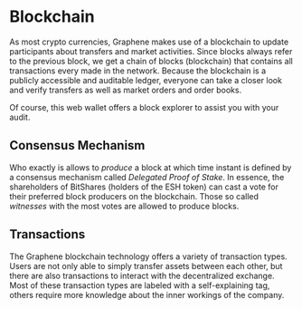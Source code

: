 # Blockchain

As most crypto currencies, Graphene makes use of a blockchain to update
participants about transfers and market activities. Since blocks always refer to
the previous block, we get a chain of blocks (blockchain) that contains all
transactions every made in the network. Because the blockchain is a publicly
accessible and auditable ledger, everyone can take a closer look and verify
transfers as well as market orders and order books.

Of course, this web wallet offers a block explorer to assist you with your
audit.

## Consensus Mechanism

Who exactly is allows to *produce* a block at which time instant is defined by a
consensus mechanism called *Delegated Proof of Stake*. In essence, the
shareholders of BitShares (holders of the ESH token) can cast a vote for their
preferred block producers on the blockchain. Those so called *witnesses* with
the most votes are allowed to produce blocks.

## Transactions

The Graphene blockchain technology offers a variety of transaction types. Users
are not only able to simply transfer assets between each other, but there are
also transactions to interact with the decentralized exchange. Most of these
transaction types are labeled with a self-explaining tag, others require more
knowledge about the inner workings of the company.
